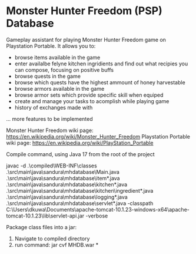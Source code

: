 # Monster Hunter Freedom (PSP) Database 
Gameplay assistant for playing Monster Hunter Freedom game on Playstation Portable.
It allows you to:
 - browse items available in the game
 - enter availalbe felyne kitchen ingridients and find out what recipies you can compose, focusing on positive buffs
 - browse quests in the game
 - browse which quests have the highest ammount of honey harvestable
 - browse armors available in the game
 - browse armor sets which provide specific skill when equiped
 - create and manage your tasks to acomplish while playing game
 - history of exchanges made with 
 
 ... more features to be implemented

Monster Hunter Freedom wiki page: https://en.wikipedia.org/wiki/Monster_Hunter_Freedom
Playstation Portable wiki page: https://en.wikipedia.org/wiki/PlayStation_Portable


Compile command, using Java 17 from the root of the project

javac  -d .\compiled\WEB-INF\classes .\src\main\java\sandura\mhdatabase\Main.java .\src\main\java\sandura\mhdatabase\item\*.java  .\src\main\java\sandura\mhdatabase\kitchen\*.java .\src\main\java\sandura\mhdatabase\kitchen\ingredient\*.java  .\src\main\java\sandura\mhdatabase\logging\*.java  .\src\main\java\sandura\mhdatabase\servlet\*.java -classpath C:\Users\dkuwa\Documents\apache-tomcat-10.1.23-windows-x64\apache-tomcat-10.1.23\lib\servlet-api.jar  -verbose


Package class files into a jar:

1. Navigate to compiled directory
2. run command:
jar cvf MHDB.war *